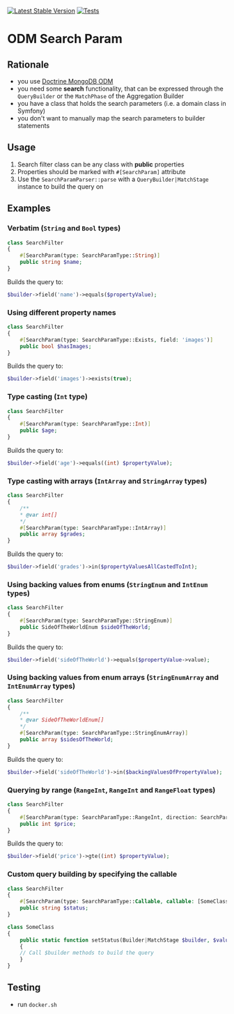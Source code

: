 [![Latest Stable Version](https://poser.pugx.org/nebkam/odm-search-param/v)](//packagist.org/packages/nebkam/odm-search-param)
[![Tests](https://github.com/nebkam/odm-search-param/actions/workflows/main.yml/badge.svg)](https://github.com/nebkam/odm-search-param/actions/workflows/main.yml)

# ODM Search Param

## Rationale
- you use [Doctrine MongoDB ODM](https://github.com/doctrine/mongodb-odm)
- you need some **search** functionality, that can be expressed through the `QueryBuilder` or the `MatchPhase` of the Aggregation Builder
- you have a class that holds the search parameters (i.e. a domain class in Symfony)
- you don't want to manually map the search parameters to builder statements

## Usage
1. Search filter class can be any class with **public** properties
2. Properties should be marked with `#[SearchParam]` attribute
3. Use the `SearchParamParser::parse` with a `QueryBuilder|MatchStage` instance to build the query on

## Examples
### Verbatim (`String` and `Bool` types)
```php
class SearchFilter
{
    #[SearchParam(type: SearchParamType::String)]
    public string $name;
}
```
Builds the query to:
```php
$builder->field('name')->equals($propertyValue);
```

### Using different property names
```php
class SearchFilter
{
    #[SearchParam(type: SearchParamType::Exists, field: 'images')]
    public bool $hasImages;
}
```
Builds the query to:
```php
$builder->field('images')->exists(true);
```

### Type casting (`Int` type)
```php
class SearchFilter
{
    #[SearchParam(type: SearchParamType::Int)]
    public $age;
}
```
Builds the query to:
```php
$builder->field('age')->equals((int) $propertyValue);
```

### Type casting with arrays (`IntArray` and `StringArray` types)
```php
class SearchFilter
{
    /**
    * @var int[] 
    */
    #[SearchParam(type: SearchParamType::IntArray)]
    public array $grades;
}
```
Builds the query to:
```php
$builder->field('grades')->in($propertyValuesAllCastedToInt);
```

### Using backing values from enums (`StringEnum` and `IntEnum` types)
```php
class SearchFilter
{
    #[SearchParam(type: SearchParamType::StringEnum)]
    public SideOfTheWorldEnum $sideOfTheWorld;
}
```
Builds the query to:
```php
$builder->field('sideOfTheWorld')->equals($propertyValue->value);
```

### Using backing values from enum arrays (`StringEnumArray` and `IntEnumArray` types)
```php
class SearchFilter
{
    /**
    * @var SideOfTheWorldEnum[]
    */
    #[SearchParam(type: SearchParamType::StringEnumArray)]
    public array $sidesOfTheWorld;
}
```
Builds the query to:
```php
$builder->field('sideOfTheWorld')->in($backingValuesOfPropertyValue);
```

### Querying by range (`RangeInt`, `RangeInt` and `RangeFloat` types)
```php
class SearchFilter
{
    #[SearchParam(type: SearchParamType::RangeInt, direction: SearchParamDirection::From)]
    public int $price;
}
```
Builds the query to:
```php
$builder->field('price')->gte((int) $propertyValue);
```

### Custom query building by specifying the callable
```php
class SearchFilter
{
    #[SearchParam(type: SearchParamType::Callable, callable: [SomeClass::class, 'setStatus'])]
    public string $status;
}

class SomeClass
{
    public static function setStatus(Builder|MatchStage $builder, $value, $filter)
    {
    // Call $builder methods to build the query
    }
}
```

## Testing
- run `docker.sh`